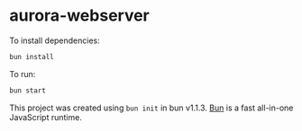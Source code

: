 # aurora-webserver

To install dependencies:

```bash
bun install
```

To run:

```bash
bun start
```

This project was created using `bun init` in bun v1.1.3. [Bun](https://bun.sh) is a fast all-in-one JavaScript runtime.
